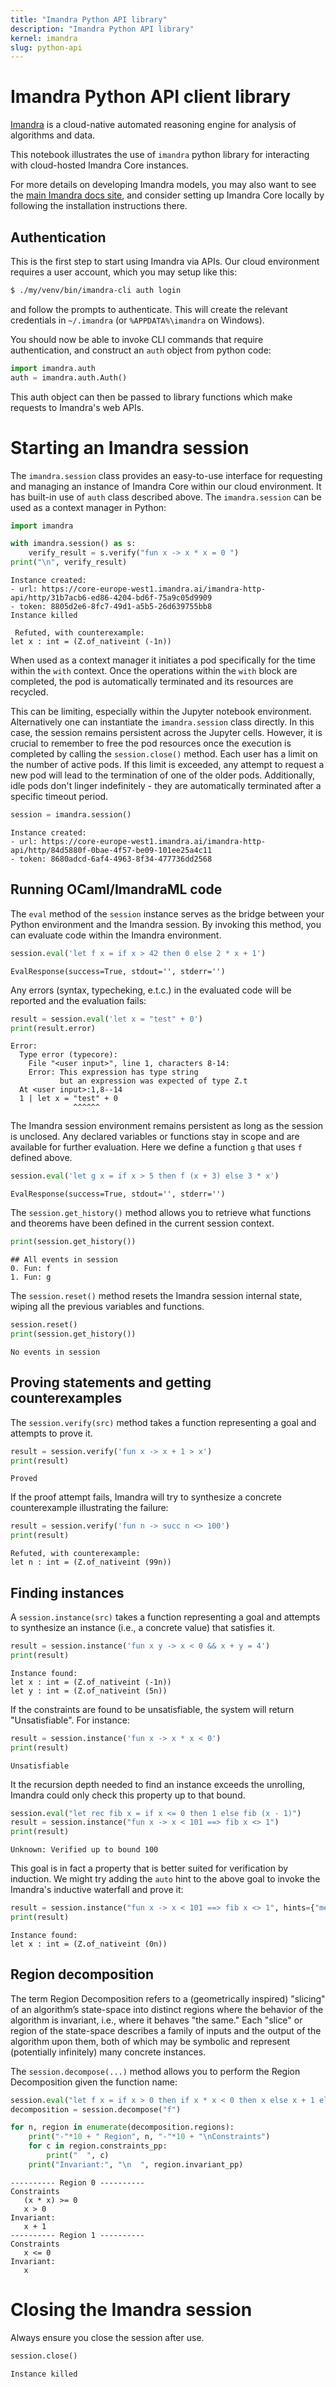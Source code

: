 ```yaml
---
title: "Imandra Python API library"
description: "Imandra Python API library"
kernel: imandra
slug: python-api
---
```


# Imandra Python API client library

[Imandra](https://www.imandra.ai) is a cloud-native automated reasoning engine for analysis of algorithms and data.  

This notebook illustrates the use of `imandra` python library for interacting with cloud-hosted  Imandra Core instances. 

For more details on developing Imandra models, you may also want to see the [main Imandra docs site](https://docs.imandra.ai/imandra-docs/), and consider setting up Imandra Core locally by following the installation instructions there.

## Authentication

This is the first step to start using Imandra via APIs. Our cloud environment requires a user account, which you may setup like this:

```sh
$ ./my/venv/bin/imandra-cli auth login
```

and follow the prompts to authenticate. This will create the relevant credentials in `~/.imandra` (or `%APPDATA%\imandra` on Windows).

You should now be able to invoke CLI commands that require authentication, and construct an `auth` object from python code:

```python
import imandra.auth
auth = imandra.auth.Auth()
```

This auth object can then be passed to library functions which make requests to Imandra's web APIs.


# Starting an Imandra session

The `imandra.session` class provides an easy-to-use interface for requesting and managing an instance of Imandra Core within our cloud environment. It has built-in use of `auth` class described above. The `imandra.session` can be used as a context manager in Python:

```python
import imandra
```

```python
with imandra.session() as s:
    verify_result = s.verify("fun x -> x * x = 0 ")
print("\n", verify_result)
```

```
Instance created:
- url: https://core-europe-west1.imandra.ai/imandra-http-api/http/31b7acb6-ed86-4204-bd6f-75a9c05d9909
- token: 8805d2e6-8fc7-49d1-a5b5-26d639755bb8
Instance killed

 Refuted, with counterexample:
let x : int = (Z.of_nativeint (-1n))
```

When used as a context manager it initiates a pod specifically for the time within the `with` context. Once the operations within the `with` block are completed, the pod is automatically terminated and its resources are recycled.

This can be limiting, especially within the Jupyter notebook environment. Alternatively one can instantiate the `imandra.session` class directly. In this case, the session remains persistent across the Jupyter cells. However, it is crucial to remember to free the pod resources once the execution is completed by calling the `session.close()` method. Each user has a limit on the number of active pods. If this limit is exceeded, any attempt to request a new pod will lead to the termination of one of the older pods. Additionally, idle pods don't linger indefinitely - they are automatically terminated after a specific timeout period.

```python
session = imandra.session()
```

```
Instance created:
- url: https://core-europe-west1.imandra.ai/imandra-http-api/http/84d5880f-0bae-4f57-be09-101ee25a4c11
- token: 8680adcd-6af4-4963-8f34-477736dd2568
```

## Running OCaml/ImandraML code

The `eval` method of the `session` instance serves as the bridge between your Python environment and the Imandra session. By invoking this method, you can evaluate code within the Imandra environment.

```python
session.eval('let f x = if x > 42 then 0 else 2 * x + 1')
```

```
EvalResponse(success=True, stdout='', stderr='')
```

Any errors (syntax, typecheking, e.t.c.) in the evaluated code will be reported and the evaluation fails:

```python
result = session.eval('let x = "test" + 0')
print(result.error)
```

```
Error:
  Type error (typecore):
    File "<user input>", line 1, characters 8-14:
    Error: This expression has type string
           but an expression was expected of type Z.t
  At <user input>:1,8--14
  1 | let x = "test" + 0
              ^^^^^^
```      

The Imandra session environment remains persistent as long as the session is unclosed. Any declared variables or functions stay in scope and are available for further evaluation.
Here we define a function `g` that uses `f` defined above.

```python
session.eval('let g x = if x > 5 then f (x + 3) else 3 * x')
```

```
EvalResponse(success=True, stdout='', stderr='')
```

The `session.get_history()` method allows you to retrieve what functions and theorems have been defined in the current session context.

```python
print(session.get_history())
```

```
## All events in session
0. Fun: f
1. Fun: g
```

The `session.reset()` method resets the Imandra session internal state, wiping all the previous variables and functions.

```python
session.reset()
print(session.get_history())
```

```
No events in session
```

## Proving statements and getting counterexamples 

The `session.verify(src)` method takes a function representing a goal and attempts to prove it.

```python
result = session.verify('fun x -> x + 1 > x')
print(result)
```

```
Proved
```

If the proof attempt fails, Imandra will try to synthesize a concrete counterexample illustrating the failure:

```python
result = session.verify('fun n -> succ n <> 100')
print(result)
```

```
Refuted, with counterexample:
let n : int = (Z.of_nativeint (99n))
```

## Finding instances

A `session.instance(src)` takes a function representing a goal and attempts to synthesize an instance (i.e., a concrete value) that satisfies it.

```python
result = session.instance('fun x y -> x < 0 && x + y = 4')
print(result)
```

```
Instance found:
let x : int = (Z.of_nativeint (-1n))
let y : int = (Z.of_nativeint (5n))
```

If the constraints are found to be unsatisfiable, the system will return "Unsatisfiable". For instance:

```python
result = session.instance('fun x -> x * x < 0')
print(result)
```

```
Unsatisfiable
```

It the recursion depth needed to find an instance exceeds the unrolling, Imandra could only check this property up to that bound.

```python
session.eval("let rec fib x = if x <= 0 then 1 else fib (x - 1)")
result = session.instance("fun x -> x < 101 ==> fib x <> 1")
print(result)
```

```
Unknown: Verified up to bound 100
```

This goal is in fact a property that is better suited for verification by induction. We might try adding the `auto` hint to the above goal to invoke the Imandra's inductive waterfall and prove it:

```python
result = session.instance("fun x -> x < 101 ==> fib x <> 1", hints={"method": {"type": "auto"}})
print(result)
```

```
Instance found:
let x : int = (Z.of_nativeint (0n))
```

## Region decomposition

The term Region Decomposition refers to a (geometrically inspired) "slicing" of an algorithm’s state-space into distinct regions where the behavior of the algorithm is invariant, i.e., where it behaves "the same." Each "slice" or region of the state-space describes a family of inputs and the output of the algorithm upon them, both of which may be symbolic and represent (potentially infinitely) many concrete instances.

The `session.decompose(...)` method allows you to perform the Region Decomposition given the function name:

```python
session.eval("let f x = if x > 0 then if x * x < 0 then x else x + 1 else x")
decomposition = session.decompose("f")

for n, region in enumerate(decomposition.regions):
    print("-"*10 + " Region", n, "-"*10 + "\nConstraints")
    for c in region.constraints_pp:
        print("  ", c)
    print("Invariant:", "\n  ", region.invariant_pp) 
```

```
---------- Region 0 ----------
Constraints
   (x * x) >= 0
   x > 0
Invariant: 
   x + 1
---------- Region 1 ----------
Constraints
   x <= 0
Invariant: 
   x
```

# Closing the Imandra session

Always ensure you close the session after use.

```python
session.close()
```

```
Instance killed
```
